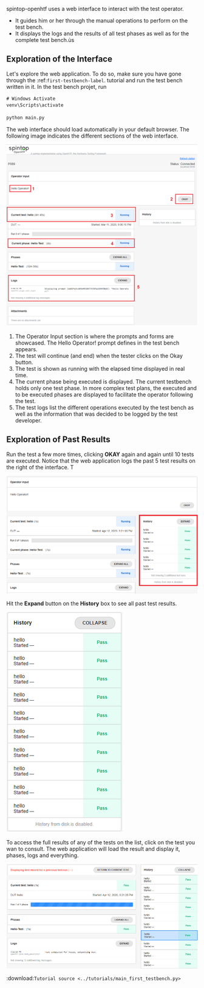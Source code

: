 
spintop-openhtf uses a web interface to interact with the test operator. 

- It guides him or her through the manual operations to perform on the test bench. 
- It displays the logs and the results of all test phases as well as for the complete test bench.ùs


## Exploration of the Interface

Let's explore the web application. To do so, make sure you have gone through the :ref:`first-testbench-label`. tutorial and run the test bench written in it. In the test bench projet, run

```bat
# Windows Activate
venv\Scripts\activate 

python main.py
```

The web interface should load automatically in your default browser. The following image indicates the different sections of the web interface.

![Exploring the web interface](img/web.png)

1. The Operator Input section is where the prompts and forms are showcased. The Hello Operator! prompt defines in the test bench appears. 
2. The test will continue (and end) when the tester clicks on the Okay button.
3. The test is shown as running with the elapsed time displayed in real time.
4. The current phase being executed is displayed. The current testbench holds only one test phase. In more complex test plans, the executed and to be executed phases are displayed to facilitate the operator following the test.
5. The test logs list the different operations executed by the test bench as well as the information that was decided to be logged by the test developer. 

## Exploration of Past Results

Run the test a few more times, clicking **OKAY** again and again until 10 tests are executed. Notice that the web application logs the past 5 test results on the right of the interface. T

![Exploring the web interface](img/web-past.png)

Hit the **Expand** button on the **History** box to see all past test results.


![Exploring the web interface](img/web-past-full.png)

To access the full results of any of the tests on the list, click on the test you wan to consult. The web application will load the result and display it, phases, logs and everything.

![Exploring the web interface](img/web-past-selected.png)



:download:`Tutorial source <../tutorials/main_first_testbench.py>`


